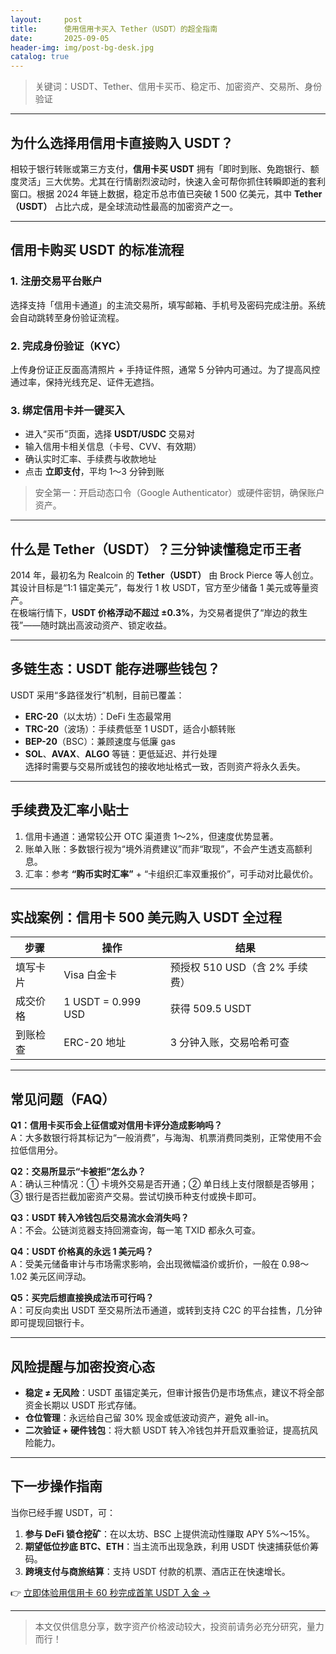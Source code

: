 ```yaml
---
layout:     post
title:      使用信用卡买入 Tether（USDT）的超全指南
date:       2025-09-05
header-img: img/post-bg-desk.jpg
catalog: true
---
```


> 关键词：USDT、Tether、信用卡买币、稳定币、加密资产、交易所、身份验证

---

## 为什么选择用信用卡直接购入 USDT？
相较于银行转账或第三方支付，**信用卡买 USDT** 拥有「即时到账、免跑银行、额度灵活」三大优势。尤其在行情剧烈波动时，快速入金可帮你抓住转瞬即逝的套利窗口。根据 2024 年链上数据，稳定币总市值已突破 1 500 亿美元，其中 **Tether（USDT）** 占比六成，是全球流动性最高的加密资产之一。

---

## 信用卡购买 USDT 的标准流程  

### 1. 注册交易平台账户  
选择支持「信用卡通道」的主流交易所，填写邮箱、手机号及密码完成注册。系统会自动跳转至身份验证流程。

### 2. 完成身份验证（KYC）  
上传身份证正反面高清照片 + 手持证件照，通常 5 分钟内可通过。为了提高风控通过率，保持光线充足、证件无遮挡。

### 3. 绑定信用卡并一键买入  
- 进入“买币”页面，选择 **USDT/USDC** 交易对  
- 输入信用卡相关信息（卡号、CVV、有效期）  
- 确认实时汇率、手续费与收款地址  
- 点击 **立即支付**，平均 1～3 分钟到账  

> 安全第一：开启动态口令（Google Authenticator）或硬件密钥，确保账户资产。

---

## 什么是 Tether（USDT）？三分钟读懂稳定币王者  
2014 年，最初名为 Realcoin 的 **Tether（USDT）** 由 Brock Pierce 等人创立。其设计目标是“1∶1 锚定美元”，每发行 1 枚 USDT，官方至少储备 1 美元或等量资产。  
在极端行情下，**USDT 价格浮动不超过 ±0.3%**，为交易者提供了“岸边的救生筏”——随时跳出高波动资产、锁定收益。

---

## 多链生态：USDT 能存进哪些钱包？  
USDT 采用“多路径发行”机制，目前已覆盖：  
- **ERC-20**（以太坊）：DeFi 生态最常用  
- **TRC-20**（波场）：手续费低至 1 USDT，适合小额转账  
- **BEP-20**（BSC）：兼顾速度与低廉 gas  
- **SOL**、**AVAX**、**ALGO** 等链：更低延迟、并行处理  
选择时需要与交易所或钱包的接收地址格式一致，否则资产将永久丢失。

---

## 手续费及汇率小贴士  
1. 信用卡通道：通常较公开 OTC 渠道贵 1～2%，但速度优势显著。  
2. 账单入账：多数银行视为“境外消费建议”而非“取现”，不会产生透支高额利息。  
3. 汇率：参考 **“购币实时汇率”** + “卡组织汇率双重报价”，可手动对比最优价。

---

## 实战案例：信用卡 500 美元购入 USDT 全过程  

| 步骤 | 操作 | 结果 |
|---|---|---|
| 填写卡片 | Visa 白金卡 | 预授权 510 USD（含 2% 手续费） |
| 成交价格 | 1 USDT = 0.999 USD | 获得 509.5 USDT |
| 到账检查 | ERC-20 地址 | 3 分钟入账，交易哈希可查 |

---

## 常见问题（FAQ）

**Q1：信用卡买币会上征信或对信用卡评分造成影响吗？**  
A：大多数银行将其标记为“一般消费”，与海淘、机票消费同类别，正常使用不会拉低信用分。

**Q2：交易所显示“卡被拒”怎么办？**  
A：确认三种情况：① 卡境外交易是否开通；② 单日线上支付限额是否够用；③ 银行是否拦截加密资产交易。尝试切换币种支付或换卡即可。

**Q3：USDT 转入冷钱包后交易流水会消失吗？**  
A：不会。公链浏览器支持回溯查询，每一笔 TXID 都永久可查。

**Q4：USDT 价格真的永远 1 美元吗？**  
A：受美元储备审计与市场需求影响，会出现微幅溢价或折价，一般在 0.98～1.02 美元区间浮动。

**Q5：买完后想直接换成法币可行吗？**  
A：可反向卖出 USDT 至交易所法币通道，或转到支持 C2C 的平台挂售，几分钟即可提现回银行卡。

---

## 风险提醒与加密投资心态

- **稳定 ≠ 无风险**：USDT 虽锚定美元，但审计报告仍是市场焦点，建议不将全部资金长期以 USDT 形式存储。  
- **仓位管理**：永远给自己留 30% 现金或低波动资产，避免 all-in。  
- **二次验证 + 硬件钱包**：将大额 USDT 转入冷钱包并开启双重验证，提高抗风险能力。

---

## 下一步操作指南  
当你已经手握 USDT，可：  
1. **参与 DeFi 锁仓挖矿**：在以太坊、BSC 上提供流动性赚取 APY 5%～15%。  
2. **期望低位抄底 BTC、ETH**：当主流币出现急跌，利用 USDT 快速捕获低价筹码。  
3. **跨境支付与商旅结算**：支持 USDT 付款的机票、酒店正在快速增长。  

👉 [立即体验用信用卡 60 秒完成首笔 USDT 入金 →](https://okxdog.com/)

---

> 本文仅供信息分享，数字资产价格波动较大，投资前请务必充分研究，量力而行！